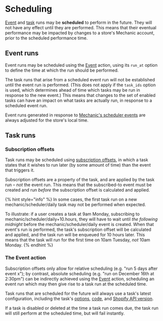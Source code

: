 # Scheduling

[Event](../actions/event.md) and [task](../tasks/) runs may be **scheduled** to perform in the future. They will not have any effect until they are performed. This means that their eventual performance may be impacted by changes to a store's Mechanic account, prior to the scheduled performance time.

## Event runs

Event runs may be scheduled using the [Event](../actions/event.md) action, using its `run_at` option to define the time at which the run should be performed.

The task runs that arise from a scheduled event run will not be established until the event run is performed. \(This does not apply if the `task_ids` option is used, which determines ahead of time which tasks may be run in response to the new event.\) This means that changes to the set of enabled tasks can have an impact on what tasks are actually run, in response to a scheduled event run.

Event runs generated in response to [Mechanic's scheduler events](../../platform/events/topics.md#scheduler) are always adjusted for the store's local time.

## Task runs

### Subscription offsets

Task runs may be scheduled using [subscription offsets](../tasks/subscriptions.md#offsets), in which a task states that it wishes to run later \(by some amount of time\) than the event that triggers it.

Subscription offsets are a property of the task, and are applied by the task run – _not_ the event run. This means that the subscribed-to event must be created and run _before_ the subscription offset is calculated and applied.

{% hint style="info" %}
In some cases, the first task run on a new mechanic/scheduler/daily task may not be performed when expected.

To illustrate: if a user creates a task at 9am Monday, subscribing to mechanic/scheduler/daily+10.hours, they will have to wait until _the following midnight_ before the mechanic/scheduler/daily event is created. When that event's run is performed, the task's subscription offset will be calculated and applied, and the task run will be enqueued for 10 hours later. This means that the task will run for the first time on 10am Tuesday, _not_ 10am Monday.
{% endhint %}

### The Event action

Subscription offsets only allow for relative scheduling \(e.g. "run 5 days after event x"\); by contrast, absolute scheduling \(e.g. "run on December 16th at 2:30pm"\) can be indirectly achieved using the [Event](../actions/event.md) action, scheduling an event run which may then give rise to a task run at the scheduled time.

Task runs that are scheduled for the future will always use a task's latest configuration, including the task's [options](../tasks/options/), [code](../tasks/code/), and [Shopify API version](../tasks/shopify-api-version.md).

If a task is disabled or deleted at the time a task run comes due, the task run will still perform at the scheduled time, but will fail instantly.

